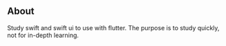 ## About 
Study swift and swift ui to use with flutter. The purpose is to study quickly, not for in-depth learning.
